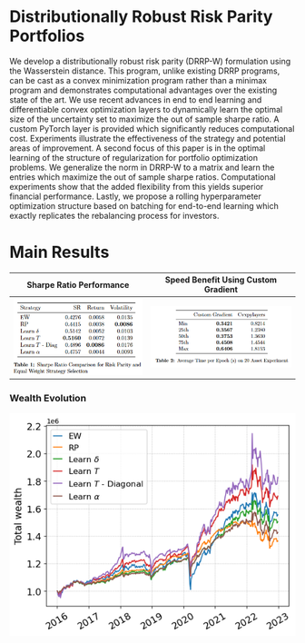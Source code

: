 # Distributionally Robust Risk Parity Portfolios

We develop a distributionally robust risk parity (DRRP-W) formulation using the Wasserstein distance. This program, unlike existing DRRP programs, can be cast as a convex minimization program rather than a minimax program and demonstrates computational advantages over the existing state of the art. We use recent advances in end to end learning and differentiable convex optimization layers to dynamically learn the optimal size of the uncertainty set to maximize the out of sample sharpe ratio. A custom PyTorch layer is provided which significantly reduces computational cost. Experiments illustrate the effectiveness of the strategy and potential areas of improvement. A second focus of this paper is in the optimal learning of the structure of regularization for portfolio optimization problems. We generalize the norm in  DRRP-W to a matrix and learn the entries which maximize the out of sample sharpe ratios. Computational experiments show that the added flexibility from this yields superior financial performance. Lastly, we propose a rolling hyperparameter optimization structure based on batching for end-to-end learning which exactly replicates the rebalancing process for investors.

# Main Results

Sharpe Ratio Performance             |  Speed Benefit Using Custom Gradient
:-------------------------:|:-------------------------:
![Sharpe Ratio](./Plots/table.PNG)  | ![Speed Benefit Using Custom Gradient](./Plots/speed_table.PNG)

### Wealth Evolution
![Wealth Evolution](./Plots/paper_rp_wealth.png)

